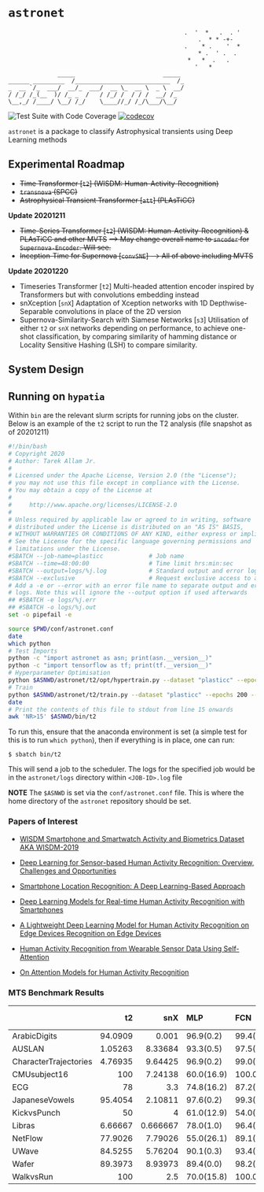 # `astronet`

                                                      .  '  *   .  . '
                                                          .  * * -+-
                                                      .    * .    '  *
                                                          * .  ' .  .
                                                       *   *  .   .
                                                         '   *
                  _____                         _____
    ______ _________  /___________________________  /_
    _  __ `/_  ___/  __/_  ___/  __ \_  __ \  _ \  __/
    / /_/ /_(__  )/ /_ _  /   / /_/ /  / / /  __/ /_
    \__,_/ /____/ \__/ /_/    \____//_/ /_/\___/\__/


![Test Suite with Code Coverage](https://github.com/tallamjr/astronet/workflows/Test%20Suite%20with%20Code%20Coverage/badge.svg?branch=master)
[![codecov](https://codecov.io/gh/tallamjr/astronet/branch/master/graph/badge.svg?token=X2RP4DC3K1)](https://codecov.io/gh/tallamjr/astronet)

`astronet` is a package to classify Astrophysical transients using Deep Learning methods

## Experimental Roadmap

- ~~Time Transformer [`t2`] (WISDM: Human-Activity-Recognition)~~
- ~~`transnova` (SPCC)~~
- ~~Astrophysical Transient Transformer [`att`] (PLAsTiCC)~~

**Update 20201211**

- ~~Time-Series Transformer [`t2`] (WISDM: Human-Activity-Recognition) & PLAsTiCC and other MVTS~~
    ~~--> May change overall name to `sncoder` for `Supernova-Encoder`. Will see.~~
- ~~Inception-Time for Supernova [`convSNE`] --> All of above including MVTS~~

**Update 20201220**

- Timeseries Transformer [`t2`]
    Multi-headed attention encoder inspired by Transformers but with convolutions embedding instead
- snXception [`snX`]
    Adaptation of Xception networks with 1D Depthwise-Separable convolutions in place of the 2D
    version
- Supernova-Similarity-Search with Siamese Networks [`s3`]
    Utilisation of either `t2` or `snX` networks depending on performance, to achieve one-shot
    classification, by comparing similarity of hamming distance or Locality Sensitive Hashing (LSH)
    to compare similarity.

## System Design

## Running on `hypatia`

Within `bin` are the relevant slurm scripts for running jobs on the cluster.
Below is an example of the `t2` script to run the T2 analysis (file snapshot as
of 20201211)

```bash
#!/bin/bash
# Copyright 2020
# Author: Tarek Allam Jr.
#
# Licensed under the Apache License, Version 2.0 (the "License");
# you may not use this file except in compliance with the License.
# You may obtain a copy of the License at
#
#     http://www.apache.org/licenses/LICENSE-2.0
#
# Unless required by applicable law or agreed to in writing, software
# distributed under the License is distributed on an "AS IS" BASIS,
# WITHOUT WARRANTIES OR CONDITIONS OF ANY KIND, either express or implied.
# See the License for the specific language governing permissions and
# limitations under the License.
#SBATCH --job-name=plasticc             # Job name
#SBATCH --time=48:00:00                 # Time limit hrs:min:sec
#SBATCH --output=logs/%j.log            # Standard output and error log
#SBATCH --exclusive                     # Request exclusive access to a node
# Add a -e or --error with an error file name to separate output and error
# logs. Note this will ignore the --output option if used afterwards
## #SBATCH -e logs/%j.err
## #SBATCH -o logs/%j.out
set -o pipefail -e

source $PWD/conf/astronet.conf
date
which python
# Test Imports
python -c "import astronet as asn; print(asn.__version__)"
python -c "import tensorflow as tf; print(tf.__version__)"
# Hyperparameter Optimisation
python $ASNWD/astronet/t2/opt/hypertrain.py --dataset "plasticc" --epochs 40 --batch-size 256
# Train
python $ASNWD/astronet/t2/train.py --dataset "plasticc" --epochs 200 --batch-size 256
date
# Print the contents of this file to stdout from line 15 onwards
awk 'NR>15' $ASNWD/bin/t2
```

To run this, ensure that the anaconda environment is set (a simple test for this
is to run `which python`), then if everything is in place, one can run:
```
$ sbatch bin/t2
```
This will send a job to the scheduler. The logs for the specified job would be
in the `astronet/logs` directory within `<JOB-ID>.log` file

**NOTE** The `$ASNWD` is set via the `conf/astronet.conf` file. This is where
the home directory of the `astronet` repository should be set.

### Papers of Interest

- [WISDM Smartphone and Smartwatch Activity and Biometrics Dataset AKA WISDM-2019]("./resources/papers/WISDM-dataset-description.pdf)
- [Deep Learning for Sensor-based Human Activity Recognition: Overview, Challenges and Opportunities]("./resources/papers/2001.07416.pdf")
- [Smartphone Location Recognition: A Deep Learning-Based Approach]("./resources/papers/sensors-20-00214-v2.pdf")
- [Deep Learning Models for Real-time Human Activity Recognition with Smartphones]("./resources/papers/Wan2020_Article_DeepLearningModelsForReal-time.pdf)
- [A Lightweight Deep Learning Model for Human Activity Recognition on Edge Devices Recognition on Edge Devices]("./resources/papers/1-s2.0-S1877050920307559-main.pdf)

- [Human Activity Recognition from Wearable Sensor Data Using Self-Attention](https://arxiv.org/pdf/2003.09018.pdf)
- [On Attention Models for Human Activity Recognition](https://arxiv.org/pdf/1805.07648.pdf)

### MTS Benchmark Results
|                       |        t2 |      snX | MLP        | FCN        | ResNet     | Encoder    | MCNN      | t-LeNet    | MCDCNN     | Time-CNN   | TWIESN     |
|:----------------------|----------:|---------:|:-----------|:-----------|:-----------|:-----------|:----------|:-----------|:-----------|:-----------|:-----------|
| ArabicDigits          |  94.0909  | 0.001    | 96.9(0.2)  | 99.4(0.1)  | 99.6(0.1)  | 98.1(0.1)  | 10.0(0.0) | 10.0(0.0)  | 95.9(0.2)  | 95.8(0.3)  | 85.3(1.4)  |
| AUSLAN                |   1.05263 | 8.33684  | 93.3(0.5)  | 97.5(0.4)  | 97.4(0.3)  | 93.8(0.5)  | 1.1(0.0)  | 1.1(0.0)   | 85.4(2.7)  | 72.6(3.5)  | 72.4(1.6)  |
| CharacterTrajectories |   4.76935 | 9.64425  | 96.9(0.2)  | 99.0(0.1)  | 99.0(0.2)  | 97.1(0.2)  | 5.4(0.8)  | 6.7(0.0)   | 93.8(1.7)  | 96.0(0.8)  | 92.0(1.3)  |
| CMUsubject16          | 100       | 7.24138  | 60.0(16.9) | 100.0(0.0) | 99.7(1.1)  | 98.3(2.4)  | 53.1(4.4) | 51.0(5.3)  | 51.4(5.0)  | 97.6(1.7)  | 89.3(6.8)  |
| ECG                   |  78       | 3.3      | 74.8(16.2) | 87.2(1.2)  | 86.7(1.3)  | 87.2(0.8)  | 67.0(0.0) | 67.0(0.0)  | 50.0(17.9) | 84.1(1.7)  | 73.7(2.3)  |
| JapaneseVowels        |  95.4054  | 2.10811  | 97.6(0.2)  | 99.3(0.2)  | 99.2(0.3)  | 97.6(0.6)  | 9.2(2.5)  | 23.8(0.0)  | 94.4(1.4)  | 95.6(1.0)  | 96.5(0.7)  |
| KickvsPunch           |  50       | 4        | 61.0(12.9) | 54.0(13.5) | 51.0(8.8)  | 61.0(9.9)  | 54.0(9.7) | 50.0(10.5) | 56.0(8.4)  | 62.0(6.3)  | 67.0(14.2) |
| Libras                |   6.66667 | 0.666667 | 78.0(1.0)  | 96.4(0.7)  | 95.4(1.1)  | 78.3(0.9)  | 6.7(0.0)  | 6.7(0.0)   | 65.1(3.9)  | 63.7(3.3)  | 79.4(1.3)  |
| NetFlow               |  77.9026  | 7.79026  | 55.0(26.1) | 89.1(0.4)  | 62.7(23.4) | 77.7(0.5)  | 77.9(0.0) | 72.3(17.6) | 63.0(18.2) | 89.0(0.9)  | 94.5(0.4)  |
| UWave                 |  84.5255  | 5.76204  | 90.1(0.3)  | 93.4(0.3)  | 92.6(0.4)  | 90.8(0.4)  | 12.5(0.0) | 12.5(0.0)  | 84.5(1.6)  | 85.9(0.7)  | 75.4(6.3)  |
| Wafer                 |  89.3973  | 8.93973  | 89.4(0.0)  | 98.2(0.5)  | 98.9(0.4)  | 98.6(0.2)  | 89.4(0.0) | 89.4(0.0)  | 65.8(38.1) | 94.8(2.1)  | 94.9(0.6)  |
| WalkvsRun             | 100       | 2.5      | 70.0(15.8) | 100.0(0.0) | 100.0(0.0) | 100.0(0.0) | 75.0(0.0) | 60.0(24.2) | 45.0(25.8) | 100.0(0.0) | 94.4(9.1)  |
